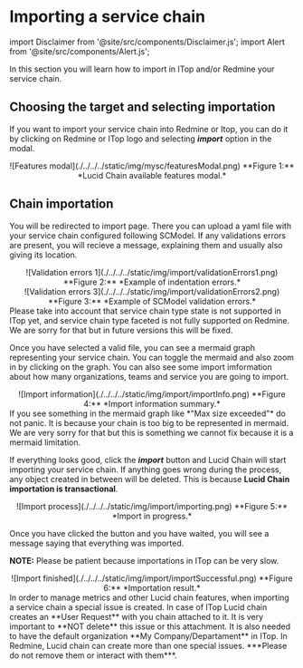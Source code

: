 # Importing a service chain

import Disclaimer from '@site/src/components/Disclaimer.js';
import Alert from '@site/src/components/Alert.js';

In this section you will learn how to import in ITop and/or Redmine your service chain.

## Choosing the target and selecting importation

If you want to import your service chain into Redmine or Itop, you can do it by clicking on Redmine or ITop logo and selecting ***import*** option in the modal.

<div align="center">
![Features modal](./../../../static/img/mysc/featuresModal.png)  
**Figure 1:** *Lucid Chain available features modal.*
</div>

## Chain importation

You will be redirected to import page. There you can upload a yaml file with your service chain configured following SCModel. If any validations errors are present, you will recieve a message, explaining them and usually also giving its location.

<div align="center">
![Validation errors 1](./../../../static/img/import/validationErrors1.png)  
**Figure 2:** *Example of indentation errors.*
</div>

<div align="center">
![Validation errors 3](./../../../static/img/import/validationErrors2.png)  
**Figure 3:** *Example of SCModel validation errors.*
</div>

<Alert>
Please take into account that service chain type state is not supported in ITop yet, and service chain type faceted is not fully supported on Redmine. We are sorry for that but in future versions this will be fixed.
</Alert>

Once you have selected a valid file, you can see a mermaid graph representing your service chain. You can toggle the mermaid and also zoom in by clicking on the graph. You can also see some import imformation about how many organizations, teams and service you are going to import.

<div align="center">
![Import information](./../../../static/img/import/importInfo.png)  
**Figure 4:** *Import information summary.*
</div>

<Alert>
If you see something in the mermaid graph like *"Max size exceeded"* do not panic. It is because your chain is too big to be represented in mermaid. We are very sorry for that but this is something we cannot fix because it is a mermaid limitation.
</Alert>

If everything looks good, click the ***import*** button and Lucid Chain will start importing your service chain. If anything goes wrong during the process, any object created in between will be deleted. This is because **Lucid Chain importation is transactional**.

<div align="center">
![Import process](./../../../static/img/import/importing.png)  
**Figure 5:** *Import in progress.*
</div>

Once you have clicked the button and you have waited, you will see a message saying that everything was imported.

**NOTE:** Please be patient because importations in ITop can be very slow.

<div align="center">
![Import finished](./../../../static/img/import/importSuccessful.png)  
**Figure 6:** *Importation result.*
</div>

<Disclaimer>
In order to manage metrics and other Lucid chain features, when importing a service chain a special issue is created. In case of ITop Lucid chain creates an **User Request** with you chain attached to it. It is very important to **NOT delete** this issue or this attachment. It is also needed to have the default organization **My Company/Departament** in ITop. In Redmine, Lucid chain can create more than one special issues. ***Please do not remove them or interact with them***.
</Disclaimer>
